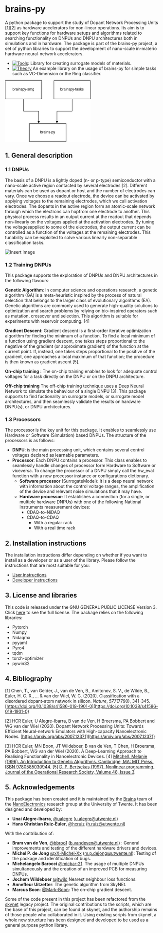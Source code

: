 
# brains-py #

A python package to support the study of Dopant Network Processing Units [1][2] as hardware accelerators for non-linear operations. Its aim is to support key functions for hardware setups and algorithms related to searching functionality on DNPUs and DNPU architectures both in simulations and in hardware.  The package is part of the brains-py project, a set of python libraries to support the development of nano-scale in-materio hardware neural-network accelerators.

 *   [![Tools](https://img.shields.io/badge/brainspy-smg-darkblue.svg)](https://github.com/BraiNEdarwin/brainspy-smg): Library for creating surrogate models of materials.
 *  [![Theory](https://img.shields.io/badge/brainspy-tasks-lightblue.svg)](https://github.com/BraiNEdarwin/brainspy-tasks) An example library on the usage of brains-py for simple tasks such as VC-Dimension or the Ring classifier.

![Insert image](https://raw.githubusercontent.com/BraiNEdarwin/brains-py/master/doc/figures/packages.png)


## 1. General description ##
### 1.1 DNPUs ###
The basis of a DNPU is a lightly doped (n- or p-type) semiconductor with a nano-scale active region contacted by several electrodes [2]. Different materials can be used as dopant or host and the number of electrodes can vary. Once we choose a readout electrode, the device can be activated by applying voltages to the remaining electrodes, which we call activation electrodes. The dopants in the active region form an atomic-scale network through which the electrons can hopfrom one electrode to another. This physical process results in an output current at the readout that depends non-linearly on the voltages applied at the activation electrodes. By tuning the voltagesapplied to some of the electrodes, the output current can be controlled as a function of the voltages at the remaining electrodes. This tunability can be exploited to solve various linearly non-separable classification tasks.

![Insert Image](https://raw.githubusercontent.com/BraiNEdarwin/brains-py/master/doc/figures/dnpu.png)

### 1.2 Training DNPUs ###
This package supports the exploration of DNPUs and DNPU architectures in the following flavours:

**Genetic Algorithm**: In computer science and operations research, a genetic algorithm (GA) is a meta-heuristic inspired by the process of natural selection that belongs to the larger class of evolutionary algorithms (EA). Genetic algorithms are commonly used to generate high-quality solutions to optimization and search problems by relying on bio-inspired operators such as mutation, crossover and selection. This algorithm is suitable for experiments with reservoir computing. [4]

**Gradient Descent**: Gradient descent is a first-order iterative optimization algorithm for finding the minimum of a function. To find a local minimum of a function using gradient descent, one takes steps proportional to the negative of the gradient (or approximate gradient) of the function at the current point. If, instead, one takes steps proportional to the positive of the gradient, one approaches a local maximum of that function; the procedure is then known as gradient ascent [5].

**On-chip training** : The on-chip training enables to look for adequate control voltages for a task directly on the DNPU or on the DNPU architecture.

**Off-chip training** The off-chip training technique uses a Deep Neural Network to simulate the behaviour of a single DNPU [3]. This package supports to find fuctionality on surrogate models, or surrogate model architectures, and then seamlessly validate the results on hardware DNPU(s), or DNPU architectures.

### 1.3 Processors ###
The processor is the key unit for this package. It enables to seamlessly use Hardware or Software (Simulation) based  DNPUs. The structure of the processors is as follows:

* **DNPU**: is the main processing unit, which contains several control voltages declared as learnable parameters.
* **Processor**: Each DNPU contains a processor. This class enables to seamlessly handle changes of processor form Hardware to Software or viceversa. To change the processor of a DNPU simply call the hw_eval function with a new processor instance or configurations dictionary.
	* **Software processor** (SurrogateModel): It is a deep neural network with information about the  control voltage ranges, the amplification of the device and relevant noise simulations that it may have.
	* **Hardware processor**: It establishes a connection (for a single, or multiple hardware DNPUs) with one of the following National Instruments measurement devices:
		* CDAQ-to-NiDAQ
		* CDAQ-to-CDAQ
			* With a regular rack
			* With a real time rack


## 2. Installation instructions ##
The installation instructions differ depending on whether if you want to install as a developer or as a user of the library. Please follow the instructions that are most suitable for you:
* [User instructions](https://github.com/BraiNEdarwin/brains-py/blob/master/doc/USER_INSTRUCTIONS.md)
* [Developer instructions](https://github.com/BraiNEdarwin/brains-py/blob/master/doc/DEVELOPER_INSTRUCTIONS.md)

## 3. License and libraries ##
This code is released under the GNU GENERAL PUBLIC LICENSE Version 3. Click [here](https://github.com/BraiNEdarwin/brains-py/blob/master/doc/LICENSE) to see the full license.
The package relies on the following libraries:
* Pytorch
* Numpy
* Nidaqmx
* pyyaml
* Pyro4
* tqdm
* torch-optimizer
* pywin32
## 4. Bibliography

[1] Chen, T., van Gelder, J., van de Ven, B., Amitonov, S. V., de Wilde, B., Euler, H. C. R., ... & van der Wiel, W. G. (2020). Classification with a disordered dopant-atom network in silicon. _Nature_, _577_(7790), 341-345. [https://doi.org/10.1038/s41586-019-1901-0](https://doi.org/10.1038/s41586-019-1901-0)

[2] HCR Euler, U Alegre-Ibarra, B van de Ven, H Broersma, PA Bobbert and WG van der Wiel (2020). Dopant Network Processing Units: Towards Efficient Neural-network Emulators with High-capacity Nanoelectronic Nodes. [https://arxiv.org/abs/2007.12371](https://arxiv.org/abs/2007.12371)

[3] HCR Euler, MN Boon, JT Wildeboer, B van de Ven, T Chen, H Broersma, PA Bobbert, WG van der Wiel (2020). A Deep-Learning Approach to Realising Functionality in Nanoelectronic Devices.
[4] [Mitchell, Melanie (1996). An Introduction to Genetic Algorithms. Cambridge, MA: MIT Press. ISBN 9780585030944.](https://books.google.nl/books?hl=en&lr=&id=0eznlz0TF-IC&oi=fnd&pg=PP9&ots=shoJ1029Jc&sig=wZ2khjtK5Gf468MmMZ-xOxepr1M&redir_esc=y#v=onepage&q&f=false)
[5] [D. P. Bertsekas (1997). Nonlinear programming. Journal of the Operational Research Society, Valume 48, Issue 3](https://doi.org/10.1057/palgrave.jors.2600425).

## 5. Acknowledgements
This package has been created and it is maintained by the [Brains](https://www.utwente.nl/en/brains/) team of the [NanoElectronics](https://www.utwente.nl/en/eemcs/ne/) research group at the University of Twente. It has been designed and developed by:
-   **Unai Alegre-Ibarra**, [@ualegre](https://github.com/ualegre) ([u.alegre@utwente.nl](mailto:u.alegre@utwente.nl))
-   **Hans Christian Ruiz-Euler**, [@hcruiz](https://github.com/hcruiz) ([h.ruiz@utwente.nl](mailto:h.ruiz@utwente.nl))

With the contribution of:
-  **Bram van de Ven**, [@bbroo1](https://github.com/bbroo1) ([b.vandeven@utwente.nl](mailto:b.vandeven@utwente.nl)) : General improvements and testing of the different hardware drivers and devices.
- **Michel P. de Jong** [@xX-Michel-Xx](https://github.com/xX-Michel-Xx) ([m.p.dejong@utwente.nl](mailto:m.p.dejong@utwente.nl)): Testing of the package and identification of bugs.
 - **Michelangelo Barocci** [@micbar-21](https://github.com/micbar-21/).  The usage of multiple DNPUs simultaneously and the creation of an improved PCB for measuring DNPUs.
 - **Jochem Wildeboer** [@jtwild](https://github.com/jtwild/)  Nearest neighbour loss functions.
 - **Annefleur Uitzetter**: The genetic algorithm from SkyNEt.
 - **Marcus Boon**: [@Mark-Boon](https://github.com/Mark-Boon): The on-chip gradient descent.

Some of the code present in this project has been refactored from the [skynet](https://github.com/BraiNEdarwin/SkyNEt) legacy project. The original contributions to the scripts, which are the base of this project, can be found at skynet, and the authorship remains of those people who collaborated in it. Using existing scripts from skynet, a whole new structure has been designed and developed to be used as a general purpose python library.  
